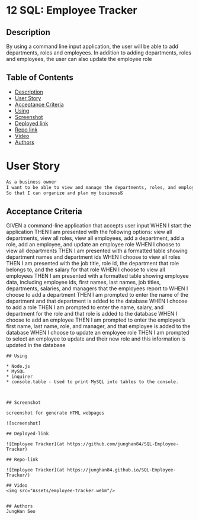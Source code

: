 # 12 SQL: Employee Tracker

## Description
By using a command line input application, the user will be able to add departments, roles and employees. In addition to adding departments, roles and employees, the user can also update the employee role

## Table of Contents

- [Description](#description)
- [User Story](#user-story)
- [Acceptance Criteria](#acceptance-criteria)
- [Using](#Using)
- [Screenshot](#screenshot)
- [Deployed link](#Deployed-link)
- [Repo link](#Repo-link)
- [Video](#Video)
- [Authors](#Authors)

# User Story

```md
As a business owner
I want to be able to view and manage the departments, roles, and employees in my company
So that I can organize and plan my businessß
```

## Acceptance Criteria

GIVEN a command-line application that accepts user input
WHEN I start the application
THEN I am presented with the following options: view all departments, view all roles, view all employees, add a department, add a role, add an employee, and update an employee role
WHEN I choose to view all departments
THEN I am presented with a formatted table showing department names and department ids
WHEN I choose to view all roles
THEN I am presented with the job title, role id, the department that role belongs to, and the salary for that role
WHEN I choose to view all employees
THEN I am presented with a formatted table showing employee data, including employee ids, first names, last names, job titles, departments, salaries, and managers that the employees report to
WHEN I choose to add a department
THEN I am prompted to enter the name of the department and that department is added to the database
WHEN I choose to add a role
THEN I am prompted to enter the name, salary, and department for the role and that role is added to the database
WHEN I choose to add an employee
THEN I am prompted to enter the employee’s first name, last name, role, and manager, and that employee is added to the database
WHEN I choose to update an employee role
THEN I am prompted to select an employee to update and their new role and this information is updated in the database 
```
## Using

* Node.js
* MySQL
* inquirer
* console.table - Used to print MySQL into tables to the console.



## Screenshot

screenshot for generate HTML webpages

![screenshot]

## Deployed-link

![Employee Tracker](at https://github.com/junghan84/SQL-Employee-Tracker) 

## Repo-link 

![Employee Tracker](at https://junghan84.github.io/SQL-Employee-Tracker/) 

## Video
<img src="Assets/employee-tracker.webm"/>


## Authors
JungHan Seo
